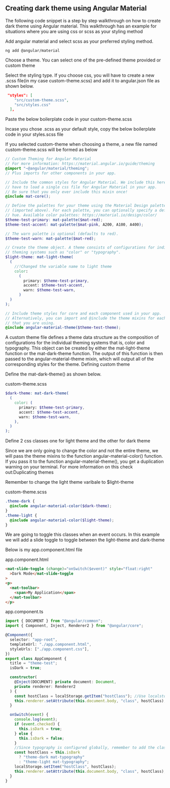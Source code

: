 ## Creating dark theme using Angular Material

The following code snippet is a step by step walkthrough on how to create dark theme using Angular material. This walkthrough has an example for situations where you are using css or scss as your styling method

Add angular material and select scss as your preferred styling method.

```terminal
ng add @angular/material
```

Choose a theme. You can select one of the pre-defined theme provided or custom theme

Select the styling type. If you choose css, you will have to create a new .scss file(in my case custom-theme.scss) and add it to angular.json file as shown below.

```json
 "styles": [
    "src/custom-theme.scss",
    "src/styles.css"
  ],
```

Paste the below boilerplate code in your custom-theme.scss

Incase you chose .scss as your default style, copy the below boilerplate code in your styles.scss file

If you selected custom-theme when choosing a theme, a new file named custom-theme.scss will be formed as below

```scss
// Custom Theming for Angular Material
// For more information: https://material.angular.io/guide/theming
@import "~@angular/material/theming";
// Plus imports for other components in your app.

// Include the common styles for Angular Material. We include this here so that you only
// have to load a single css file for Angular Material in your app.
// Be sure that you only ever include this mixin once!
@include mat-core();

// Define the palettes for your theme using the Material Design palettes available in palette.scss
// (imported above). For each palette, you can optionally specify a default, lighter, and darker
// hue. Available color palettes: https://material.io/design/color/
$theme-test-primary: mat-palette($mat-red);
$theme-test-accent: mat-palette($mat-pink, A200, A100, A400);

// The warn palette is optional (defaults to red).
$theme-test-warn: mat-palette($mat-red);

// Create the theme object. A theme consists of configurations for individual
// theming systems such as "color" or "typography".
$light-theme: mat-light-theme(
  (
    //!Changed the variable name to light theme
    color:
      (
        primary: $theme-test-primary,
        accent: $theme-test-accent,
        warn: $theme-test-warn,
      )
  )
);

// Include theme styles for core and each component used in your app.
// Alternatively, you can import and @include the theme mixins for each component
// that you are using.
@include angular-material-theme($theme-test-theme);
```

A custom theme file defines a theme data structure as the composition of configurations for the individual theming systems that is, color and typography. This object can be created by either the mat-light-theme function or the mat-dark-theme function. The output of this function is then passed to the angular-material-theme mixin, which will output all of the corresponding styles for the theme. Defining custom theme

Define the mat-dark-theme() as shown below.

custom-theme.scss

```scss
$dark-theme: mat-dark-theme(
  (
    color: (
      primary: $theme-test-primary,
      accent: $theme-test-accent,
      warn: $theme-test-warn,
    ),
  )
);
```

Define 2 css classes one for light theme and the other for dark theme

Since we are only going to change the color and not the entire theme, we will pass the theme mixins to the function angular-material-color() function. If you pass it to the function angular-material-theme(), you get a duplication warning on your terminal. For more information on this check out:Duplicating themes

Remember to change the light theme varibale to $light-theme

custom-theme.scss

```scss
.theme-dark {
  @include angular-material-color($dark-theme);
}
.theme-light {
  @include angular-material-color($light-theme);
}
```

We are going to toggle this classes when an event occurs. In this example we will add a slide toggle to toggle between the light-theme and dark-theme

Below is my app.component.html file

app.component.html

```html
<mat-slide-toggle (change)="onSwitch($event)" style="float:right"
  >Dark Mode</mat-slide-toggle
>
<p>
  <mat-toolbar>
    <span>My Application</span>
  </mat-toolbar>
</p>
```

app.component.ts

```typescript
import { DOCUMENT } from "@angular/common";
import { Component, Inject, Renderer2 } from "@angular/core";

@Component({
  selector: "app-root",
  templateUrl: "./app.component.html",
  styleUrls: ["./app.component.css"],
})
export class AppComponent {
  title = "theme-test";
  isDark = true;

  constructor(
    @Inject(DOCUMENT) private document: Document,
    private renderer: Renderer2
  ) {
    const hostClass = localStorage.getItem("hostClass"); //Use localstorage to store the theme state on the clients browser
    this.renderer.setAttribute(this.document.body, "class", hostClass); // get the html element <body>
  }

  onSwitch(event) {
    console.log(event);
    if (event.checked) {
      this.isDark = true;
    } else {
      this.isDark = false;
    }
    //Since typography is configured globally, remember to add the class mat-typography
    const hostClass = this.isDark
      ? "theme-dark mat-typography"
      : "theme-light mat-typography";
    localStorage.setItem("hostClass", hostClass);
    this.renderer.setAttribute(this.document.body, "class", hostClass);
  }
}
```
